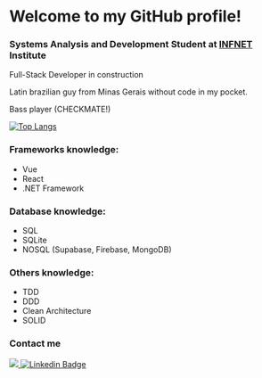 
# Welcome to my GitHub profile!

### Systems Analysis and Development Student at <a href="https://www.infnet.edu.br/infnet" target="_blank">INFNET</a> Institute

Full-Stack Developer in construction 

Latin brazilian guy from Minas Gerais without code in my pocket.

Bass player (CHECKMATE!)

[![Top Langs](https://github-readme-stats.vercel.app/api/top-langs/?username=PedroHumberto)](https://github.com/anuraghazra/github-readme-stats)

### Frameworks knowledge:
- Vue
- React
- .NET Framework

### Database knowledge:
- SQL
- SQLite
- NOSQL (Supabase, Firebase, MongoDB)

### Others knowledge:
- TDD
- DDD
- Clean Architecture
- SOLID
   
### Contact me 
<a href="https://wa.me/<5531993390959>" target="_blank"><img src="https://img.shields.io/badge/WhatsApp-25D366?style=for-the-badge&logo=whatsapp&logoColor=white" target="_blank"> [![Linkedin Badge](https://img.shields.io/badge/LinkedIn-0077B5?style=for-the-badge&logo=linkedin&logoColor=white)](https://www.linkedin.com/in/pedro-cardoso-864542200/)</a>

